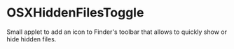 OSXHiddenFilesToggle
====================

Small applet to add an icon to Finder's toolbar that allows to quickly show or hide hidden files.
